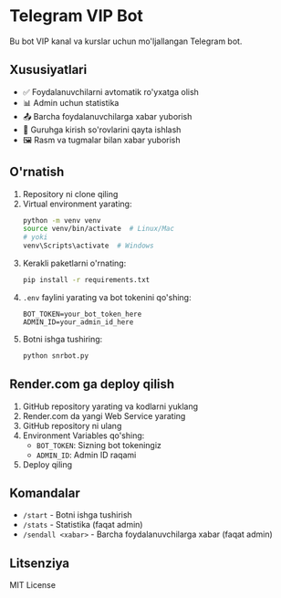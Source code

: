 # Telegram VIP Bot

Bu bot VIP kanal va kurslar uchun mo'ljallangan Telegram bot.

## Xususiyatlari

- ✅ Foydalanuvchilarni avtomatik ro'yxatga olish
- 📊 Admin uchun statistika
- 📤 Barcha foydalanuvchilarga xabar yuborish
- 🔔 Guruhga kirish so'rovlarini qayta ishlash
- 🖼 Rasm va tugmalar bilan xabar yuborish

## O'rnatish

1. Repository ni clone qiling
2. Virtual environment yarating:
   ```bash
   python -m venv venv
   source venv/bin/activate  # Linux/Mac
   # yoki
   venv\Scripts\activate  # Windows
   ```
3. Kerakli paketlarni o'rnating:
   ```bash
   pip install -r requirements.txt
   ```
4. `.env` faylini yarating va bot tokenini qo'shing:
   ```
   BOT_TOKEN=your_bot_token_here
   ADMIN_ID=your_admin_id_here
   ```
5. Botni ishga tushiring:
   ```bash
   python snrbot.py
   ```

## Render.com ga deploy qilish

1. GitHub repository yarating va kodlarni yuklang
2. Render.com da yangi Web Service yarating
3. GitHub repository ni ulang
4. Environment Variables qo'shing:
   - `BOT_TOKEN`: Sizning bot tokeningiz
   - `ADMIN_ID`: Admin ID raqami
5. Deploy qiling

## Komandalar

- `/start` - Botni ishga tushirish
- `/stats` - Statistika (faqat admin)
- `/sendall <xabar>` - Barcha foydalanuvchilarga xabar (faqat admin)

## Litsenziya

MIT License